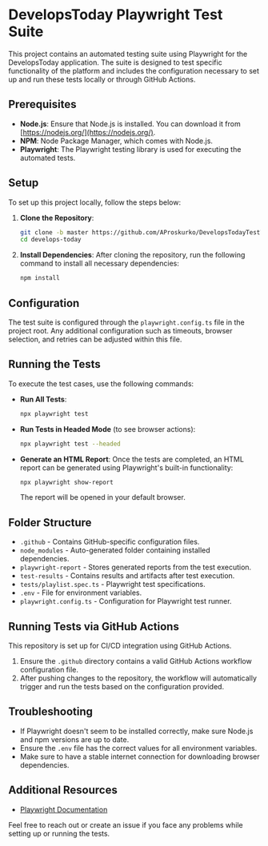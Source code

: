 # DevelopsToday Playwright Test Suite

This project contains an automated testing suite using Playwright for the DevelopsToday application. The suite is designed to test specific functionality of the platform and includes the configuration necessary to set up and run these tests locally or through GitHub Actions.

## Prerequisites

- **Node.js**: Ensure that Node.js is installed. You can download it from [https://nodejs.org/](https://nodejs.org/).
- **NPM**: Node Package Manager, which comes with Node.js.
- **Playwright**: The Playwright testing library is used for executing the automated tests.

## Setup

To set up this project locally, follow the steps below:

1. **Clone the Repository**:

   ```sh
   git clone -b master https://github.com/AProskurko/DevelopsTodayTestTask.git
   cd develops-today
   ```

2. **Install Dependencies**:
   After cloning the repository, run the following command to install all necessary dependencies:

   ```sh
   npm install
   ```

## Configuration

The test suite is configured through the `playwright.config.ts` file in the project root. Any additional configuration such as timeouts, browser selection, and retries can be adjusted within this file.

## Running the Tests

To execute the test cases, use the following commands:

- **Run All Tests**:

  ```sh
  npx playwright test
  ```

- **Run Tests in Headed Mode** (to see browser actions):

  ```sh
  npx playwright test --headed
  ```

- **Generate an HTML Report**:
  Once the tests are completed, an HTML report can be generated using Playwright's built-in functionality:

  ```sh
  npx playwright show-report
  ```

  The report will be opened in your default browser.

## Folder Structure

- `.github` - Contains GitHub-specific configuration files.
- `node_modules` - Auto-generated folder containing installed dependencies.
- `playwright-report` - Stores generated reports from the test execution.
- `test-results` - Contains results and artifacts after test execution.
- `tests/playlist.spec.ts` - Playwright test specifications.
- `.env` - File for environment variables.
- `playwright.config.ts` - Configuration for Playwright test runner.

## Running Tests via GitHub Actions

This repository is set up for CI/CD integration using GitHub Actions.

1. Ensure the `.github` directory contains a valid GitHub Actions workflow configuration file.
2. After pushing changes to the repository, the workflow will automatically trigger and run the tests based on the configuration provided.

## Troubleshooting

- If Playwright doesn't seem to be installed correctly, make sure Node.js and npm versions are up to date.
- Ensure the `.env` file has the correct values for all environment variables.
- Make sure to have a stable internet connection for downloading browser dependencies.

## Additional Resources

- [Playwright Documentation](https://playwright.dev/docs/intro)

Feel free to reach out or create an issue if you face any problems while setting up or running the tests.
